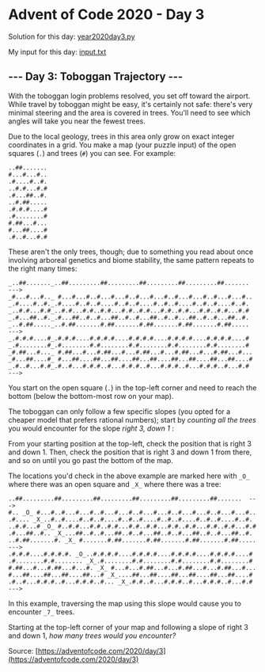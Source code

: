 # Advent of Code 2020 - Day 3

Solution for this day: [year2020day3.py](year2020/day3/year2020day3.py)

My input for this day: [input.txt](year2020/day3/input.txt)

## \--- Day 3: Toboggan Trajectory ---

With the toboggan login problems resolved, you set off toward the airport.
While travel by toboggan might be easy, it's certainly not safe: there's very
minimal steering and the area is covered in trees. You'll need to see which
angles will take you near the fewest trees.

Due to the local geology, trees in this area only grow on exact integer
coordinates in a grid. You make a map (your puzzle input) of the open squares
(`.`) and trees (`#`) you can see. For example:

    
    
    ..##.......
    #...#...#..
    .#....#..#.
    ..#.#...#.#
    .#...##..#.
    ..#.##.....
    .#.#.#....#
    .#........#
    #.##...#...
    #...##....#
    .#..#...#.#
    

These aren't the only trees, though; due to something you read about once
involving arboreal genetics and biome stability, the same pattern repeats to
the right many times:

    
    
    _..##......._..##.........##.........##.........##.........##.......  --->
    _#...#...#.._ #...#...#..#...#...#..#...#...#..#...#...#..#...#...#..
    _.#....#..#._.#....#..#..#....#..#..#....#..#..#....#..#..#....#..#.
    _..#.#...#.#_..#.#...#.#..#.#...#.#..#.#...#.#..#.#...#.#..#.#...#.#
    _.#...##..#._.#...##..#..#...##..#..#...##..#..#...##..#..#...##..#.
    _..#.##....._..#.##.......#.##.......#.##.......#.##.......#.##.....  --->
    _.#.#.#....#_.#.#.#....#.#.#.#....#.#.#.#....#.#.#.#....#.#.#.#....#
    _.#........#_.#........#.#........#.#........#.#........#.#........#
    _#.##...#..._ #.##...#...#.##...#...#.##...#...#.##...#...#.##...#...
    _#...##....#_ #...##....##...##....##...##....##...##....##...##....#
    _.#..#...#.#_.#..#...#.#.#..#...#.#.#..#...#.#.#..#...#.#.#..#...#.#  --->
    

You start on the open square (`.`) in the top-left corner and need to reach
the bottom (below the bottom-most row on your map).

The toboggan can only follow a few specific slopes (you opted for a cheaper
model that prefers rational numbers); start by _counting all the trees_ you
would encounter for the slope _right 3, down 1_ :

From your starting position at the top-left, check the position that is right
3 and down 1. Then, check the position that is right 3 and down 1 from there,
and so on until you go past the bottom of the map.

The locations you'd check in the above example are marked here with `_O_`
where there was an open square and `_X_` where there was a tree:

    
    
    ..##.........##.........##.........##.........##.........##.......  --->
    #.. _O_ #...#..#...#...#..#...#...#..#...#...#..#...#...#..#...#...#..
    .#.... _X_..#..#....#..#..#....#..#..#....#..#..#....#..#..#....#..#.
    ..#.#...# _O_ #..#.#...#.#..#.#...#.#..#.#...#.#..#.#...#.#..#.#...#.#
    .#...##..#.. _X_...##..#..#...##..#..#...##..#..#...##..#..#...##..#.
    ..#.##.......#. _X_ #.......#.##.......#.##.......#.##.......#.##.....  --->
    .#.#.#....#.#.#.#. _O_..#.#.#.#....#.#.#.#....#.#.#.#....#.#.#.#....#
    .#........#.#........ _X_.#........#.#........#.#........#.#........#
    #.##...#...#.##...#...#. _X_ #...#...#.##...#...#.##...#...#.##...#...
    #...##....##...##....##...# _X_....##...##....##...##....##...##....#
    .#..#...#.#.#..#...#.#.#..#... _X_.#.#..#...#.#.#..#...#.#.#..#...#.#  --->
    

In this example, traversing the map using this slope would cause you to
encounter `_7_` trees.

Starting at the top-left corner of your map and following a slope of right 3
and down 1, _how many trees would you encounter?_



Source: [https://adventofcode.com/2020/day/3](https://adventofcode.com/2020/day/3)
